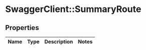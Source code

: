 # SwaggerClient::SummaryRoute

## Properties
Name | Type | Description | Notes
------------ | ------------- | ------------- | -------------


